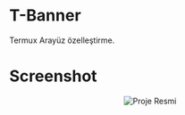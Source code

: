 # T-Banner
Termux Arayüz özelleştirme.
# Screenshot
<p align="center">
  <img src="https://ibb.co/WGfy5Ts" alt="Proje Resmi">
</p>
